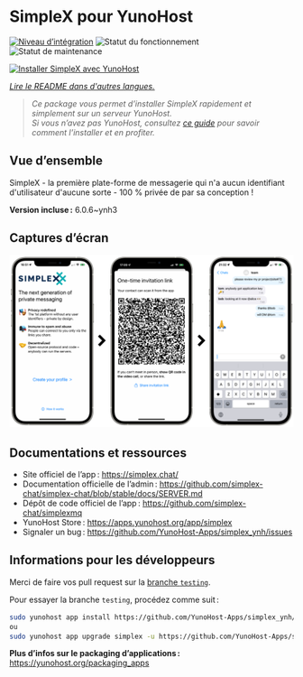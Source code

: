 <!--
Nota bene : ce README est automatiquement généré par <https://github.com/YunoHost/apps/tree/master/tools/readme_generator>
Il NE doit PAS être modifié à la main.
-->

# SimpleX pour YunoHost

[![Niveau d’intégration](https://dash.yunohost.org/integration/simplex.svg)](https://ci-apps.yunohost.org/ci/apps/simplex/) ![Statut du fonctionnement](https://ci-apps.yunohost.org/ci/badges/simplex.status.svg) ![Statut de maintenance](https://ci-apps.yunohost.org/ci/badges/simplex.maintain.svg)

[![Installer SimpleX avec YunoHost](https://install-app.yunohost.org/install-with-yunohost.svg)](https://install-app.yunohost.org/?app=simplex)

*[Lire le README dans d'autres langues.](./ALL_README.md)*

> *Ce package vous permet d’installer SimpleX rapidement et simplement sur un serveur YunoHost.*  
> *Si vous n’avez pas YunoHost, consultez [ce guide](https://yunohost.org/install) pour savoir comment l’installer et en profiter.*

## Vue d’ensemble

SimpleX - la première plate-forme de messagerie qui n'a aucun identifiant d'utilisateur d'aucune sorte - 100 % privée de par sa conception !

**Version incluse :** 6.0.6~ynh3

## Captures d’écran

![Capture d’écran de SimpleX](./doc/screenshots/conversation.png)

## Documentations et ressources

- Site officiel de l’app : <https://simplex.chat/>
- Documentation officielle de l’admin : <https://github.com/simplex-chat/simplex-chat/blob/stable/docs/SERVER.md>
- Dépôt de code officiel de l’app : <https://github.com/simplex-chat/simplexmq>
- YunoHost Store : <https://apps.yunohost.org/app/simplex>
- Signaler un bug : <https://github.com/YunoHost-Apps/simplex_ynh/issues>

## Informations pour les développeurs

Merci de faire vos pull request sur la [branche `testing`](https://github.com/YunoHost-Apps/simplex_ynh/tree/testing).

Pour essayer la branche `testing`, procédez comme suit :

```bash
sudo yunohost app install https://github.com/YunoHost-Apps/simplex_ynh/tree/testing --debug
ou
sudo yunohost app upgrade simplex -u https://github.com/YunoHost-Apps/simplex_ynh/tree/testing --debug
```

**Plus d’infos sur le packaging d’applications :** <https://yunohost.org/packaging_apps>
